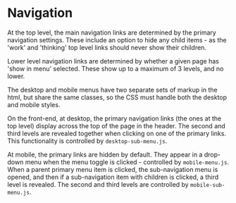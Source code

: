 # Navigation

At the top level, the main navigation links are determined by the primary navigation settings. These include an option to hide any child items - as the 'work' and 'thinking' top level links should never show their children.

Lower level navigation links are determined by whether a given page has 'show in menu' selected. These show up to a maximum of 3 levels, and no lower.

The desktop and mobile menus have two separate sets of markup in the html, but share the same classes, so the CSS must handle both the desktop and mobile styles.

On the front-end, at desktop, the primary navigation links (the ones at the top level) display across the top of the page in the header. The second and third levels are revealed together when clicking on one of the primary links. This functionality is controlled by `desktop-sub-menu.js`.

At mobile, the primary links are hidden by default. They appear in a drop-down menu when the menu toggle is clicked - controlled by `mobile-menu.js`. When a parent primary menu item is clicked, the sub-navigation menu is opened, and then if a sub-navigation item with children is clicked, a third level is revealed. The second and third levels are controlled by `mobile-sub-menu.js`.
